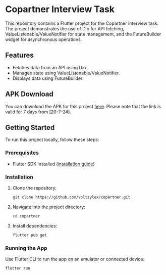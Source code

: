 
# Copartner Interview Task

This repository contains a Flutter project for the Copartner interview task. The project demonstrates the use of Dio for API fetching, ValueListenable/ValueNotifier for state management, and the FutureBuilder widget for asynchronous operations.

## Features

- Fetches data from an API using Dio.
- Manages state using ValueListenable/ValueNotifier.
- Displays data using FutureBuilder.

## APK Download

You can download the APK for this project [here](https://we.tl/t-YvNXc4dqsT). Please note that the link is valid for 7 days from [20-7-24].

## Getting Started

To run this project locally, follow these steps:

### Prerequisites

- Flutter SDK installed ([installation guide](https://flutter.dev/docs/get-started/install))

### Installation

1. Clone the repository:

   ```bash
   git clone https://github.com/voltzylex/copartner.git
   ```

2. Navigate into the project directory:

   ```bash
   cd copartner
   ```

3. Install dependencies:

   ```bash
   flutter pub get
   ```

### Running the App

Use Flutter CLI to run the app on an emulator or connected device:

```bash
flutter run
```



